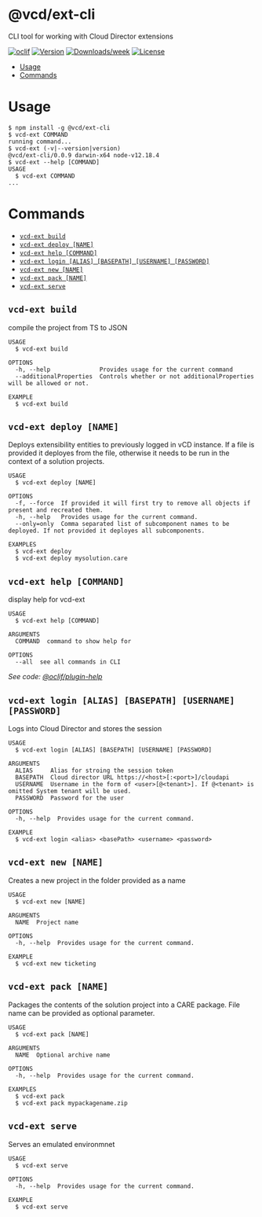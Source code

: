 @vcd/ext-cli
==========

CLI tool for working with Cloud Director extensions

[![oclif](https://img.shields.io/badge/cli-oclif-brightgreen.svg)](https://oclif.io)
[![Version](https://img.shields.io/npm/v/@vcd/ext-cli.svg)](https://npmjs.org/package/@vcd/ext-cli)
[![Downloads/week](https://img.shields.io/npm/dw/@vcd/ext-cli.svg)](https://npmjs.org/package/@vcd/ext-cli)
[![License](https://img.shields.io/npm/l/@vcd/ext-cli.svg)](https://github.com/plugins/cli/blob/master/package.json)

<!-- toc -->
* [Usage](#usage)
* [Commands](#commands)
<!-- tocstop -->
# Usage
<!-- usage -->
```sh-session
$ npm install -g @vcd/ext-cli
$ vcd-ext COMMAND
running command...
$ vcd-ext (-v|--version|version)
@vcd/ext-cli/0.0.9 darwin-x64 node-v12.18.4
$ vcd-ext --help [COMMAND]
USAGE
  $ vcd-ext COMMAND
...
```
<!-- usagestop -->
# Commands
<!-- commands -->
* [`vcd-ext build`](#vcd-ext-build)
* [`vcd-ext deploy [NAME]`](#vcd-ext-deploy-name)
* [`vcd-ext help [COMMAND]`](#vcd-ext-help-command)
* [`vcd-ext login [ALIAS] [BASEPATH] [USERNAME] [PASSWORD]`](#vcd-ext-login-alias-basepath-username-password)
* [`vcd-ext new [NAME]`](#vcd-ext-new-name)
* [`vcd-ext pack [NAME]`](#vcd-ext-pack-name)
* [`vcd-ext serve`](#vcd-ext-serve)

## `vcd-ext build`

compile the project from TS to JSON

```
USAGE
  $ vcd-ext build

OPTIONS
  -h, --help              Provides usage for the current command
  --additionalProperties  Controls whether or not additionalProperties will be allowed or not.

EXAMPLE
  $ vcd-ext build
```

## `vcd-ext deploy [NAME]`

Deploys extensibility entities to previously logged in vCD instance. If a file is provided it deployes from the file, otherwise it needs to be run in the context of a solution projects.

```
USAGE
  $ vcd-ext deploy [NAME]

OPTIONS
  -f, --force  If provided it will first try to remove all objects if present and recreated them.
  -h, --help   Provides usage for the current command.
  --only=only  Comma separated list of subcomponent names to be deployed. If not provided it deployes all subcomponents.

EXAMPLES
  $ vcd-ext deploy
  $ vcd-ext deploy mysolution.care
```

## `vcd-ext help [COMMAND]`

display help for vcd-ext

```
USAGE
  $ vcd-ext help [COMMAND]

ARGUMENTS
  COMMAND  command to show help for

OPTIONS
  --all  see all commands in CLI
```

_See code: [@oclif/plugin-help](https://github.com/oclif/plugin-help/blob/v2.2.3/src/commands/help.ts)_

## `vcd-ext login [ALIAS] [BASEPATH] [USERNAME] [PASSWORD]`

Logs into Cloud Director and stores the session

```
USAGE
  $ vcd-ext login [ALIAS] [BASEPATH] [USERNAME] [PASSWORD]

ARGUMENTS
  ALIAS     Alias for stroing the session token
  BASEPATH  Cloud director URL https://<host>[:<port>]/cloudapi
  USERNAME  Username in the form of <user>[@<tenant>]. If @<tenant> is omitted System tenant will be used.
  PASSWORD  Password for the user

OPTIONS
  -h, --help  Provides usage for the current command.

EXAMPLE
  $ vcd-ext login <alias> <basePath> <username> <password>
```

## `vcd-ext new [NAME]`

Creates a new project in the folder provided as a name

```
USAGE
  $ vcd-ext new [NAME]

ARGUMENTS
  NAME  Project name

OPTIONS
  -h, --help  Provides usage for the current command.

EXAMPLE
  $ vcd-ext new ticketing
```

## `vcd-ext pack [NAME]`

Packages the contents of the solution project into a CARE package. File name can be provided as optional parameter.

```
USAGE
  $ vcd-ext pack [NAME]

ARGUMENTS
  NAME  Optional archive name

OPTIONS
  -h, --help  Provides usage for the current command.

EXAMPLES
  $ vcd-ext pack
  $ vcd-ext pack mypackagename.zip
```

## `vcd-ext serve`

Serves an emulated environmnet

```
USAGE
  $ vcd-ext serve

OPTIONS
  -h, --help  Provides usage for the current command.

EXAMPLE
  $ vcd-ext serve
```
<!-- commandsstop -->
